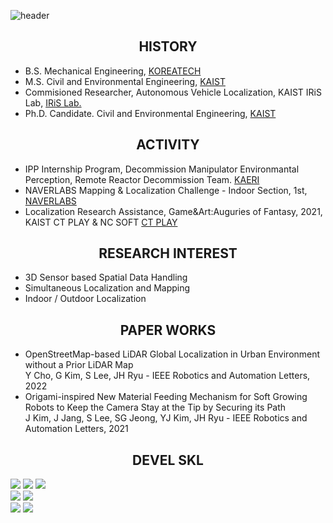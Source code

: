 ![header](https://capsule-render.vercel.app/api?type=wave&color=auto&height=300&section=header&text=VISUAL%20INTELLIGENCE%20&text=%20ROBOTICSrender&fontSize=20)

## <div align=center>HISTORY</div>  
- B.S. Mechanical Engineering, [KOREATECH](https://www.koreatech.ac.kr/kor/Main.do)
- M.S. Civil and Environmental Engineering, [KAIST](https://www.kaist.ac.kr/kr/)
- Commisioned Researcher, Autonomous Vehicle Localization, KAIST IRiS Lab, [IRiS Lab.](https://iris.kaist.ac.kr/)
- Ph.D. Candidate. Civil and Environmental Engineering, [KAIST](https://www.kaist.ac.kr/kr/)

## <div align=center>ACTIVITY</div>  
- IPP Internship Program, Decommission Manipulator Environmantal Perception, Remote Reactor Decommission Team. [KAERI](https://www.kaeri.re.kr/)  
- NAVERLABS Mapping & Localization Challenge - Indoor Section, 1st, [NAVERLABS](https://www.naverlabs.com/storyDetail/181)
- Localization Research Assistance, Game&Art:Auguries of Fantasy, 2021, KAIST CT PLAY & NC SOFT [CT PLAY](https://blog.ncsoft.com/gameandart-nc-20210607/)
  
## <div align=center>RESEARCH INTEREST</div>  
- 3D Sensor based Spatial Data Handling  
- Simultaneous Localization and Mapping  
- Indoor / Outdoor Localization  
  
## <div align=center>PAPER WORKS</div>  
- OpenStreetMap-based LiDAR Global Localization in Urban Environment without a Prior LiDAR Map  
  Y Cho, G Kim, S Lee, JH Ryu - IEEE Robotics and Automation Letters, 2022
- Origami-inspired New Material Feeding Mechanism for Soft Growing Robots to Keep the Camera Stay at the Tip by Securing its Path  
  J Kim, J Jang, S Lee, SG Jeong, YJ Kim, JH Ryu - IEEE Robotics and Automation Letters, 2021
## <div align=center>DEVEL SKL</div>  
<img src="https://img.shields.io/badge/C++-00599C?style=flat-square&logo=c%2B%2B&logoColor=white"/> <img src="https://img.shields.io/badge/CMake-064F8C?style=flat-square&logo=cmake&logoColor=white"/> <img src="https://img.shields.io/badge/Python-3776AB?style=flat-square&logo=python&logoColor=white"/>  
<img src="https://img.shields.io/badge/Pytorch-EE4C2C?style=flat-square&logo=pytorch&logoColor=white"/> <img src="https://img.shields.io/badge/KERAS-D00000?style=flat-square&logo=keras&logoColor=white"/>  
<img src="https://img.shields.io/badge/ROS-22314E?style=flat-square&logo=ros&logoColor=white"/> <img src="https://img.shields.io/badge/Docker-2496ED?style=flat-square&logo=docker&logoColor=white"/>

